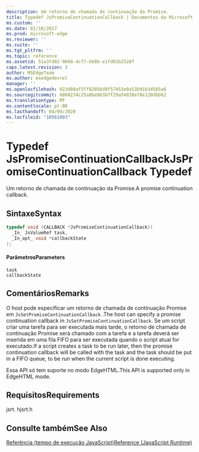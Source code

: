 ```yaml
---
description: Um retorno de chamada de continuação da Promise.
title: Typedef JsPromiseContinuationCallback | Documentos da Microsoft
ms.custom: ''
ms.date: 01/18/2017
ms.prod: microsoft-edge
ms.reviewer: ''
ms.suite: ''
ms.tgt_pltfrm: ''
ms.topic: reference
ms.assetid: 51a3fd02-9668-4cf7-bb0b-e1fd03b2528f
caps.latest.revision: 3
author: MSEdgeTeam
ms.author: msedgedevrel
manager: ''
ms.openlocfilehash: 023d88af5ff82056d8f57453e0a53b91b34565a6
ms.sourcegitcommit: 6860234c25a8be863b7f29a54838e78e120dbb62
ms.translationtype: MT
ms.contentlocale: pt-BR
ms.lasthandoff: 04/09/2020
ms.locfileid: "10561003"
---
```

# <span data-ttu-id="fa426-103">Typedef JsPromiseContinuationCallback</span><span class="sxs-lookup"><span data-stu-id="fa426-103">JsPromiseContinuationCallback Typedef</span></span>
<span data-ttu-id="fa426-104">Um retorno de chamada de continuação da Promise.</span><span class="sxs-lookup"><span data-stu-id="fa426-104">A promise continuation callback.</span></span>  
  
## <span data-ttu-id="fa426-105">Sintaxe</span><span class="sxs-lookup"><span data-stu-id="fa426-105">Syntax</span></span>  
  
```cpp  
typedef void (CALLBACK *JsPromiseContinuationCallback)(  
  _In_ JsValueRef task,  
  _In_opt_ void *callbackState  
);  
```  
  
#### <span data-ttu-id="fa426-106">Parâmetros</span><span class="sxs-lookup"><span data-stu-id="fa426-106">Parameters</span></span>  
 `task`  
  `callbackState`  
  
## <span data-ttu-id="fa426-107">Comentários</span><span class="sxs-lookup"><span data-stu-id="fa426-107">Remarks</span></span>  
 <span data-ttu-id="fa426-108">O host pode especificar um retorno de chamada de continuação Promise em `JsSetPromiseContinuationCallback` .</span><span class="sxs-lookup"><span data-stu-id="fa426-108">The host can specify a promise continuation callback in `JsSetPromiseContinuationCallback`.</span></span> <span data-ttu-id="fa426-109">Se um script criar uma tarefa para ser executada mais tarde, o retorno de chamada de continuação Promise será chamado com a tarefa e a tarefa deverá ser inserida em uma fila FIFO para ser executada quando o script atual for executado.</span><span class="sxs-lookup"><span data-stu-id="fa426-109">If a script creates a task to be run later, then the promise continuation callback will be called with the task and the task should be put in a FIFO queue, to be run when the current script is done executing.</span></span>  
  
 <span data-ttu-id="fa426-110">Essa API só tem suporte no modo EdgeHTML.</span><span class="sxs-lookup"><span data-stu-id="fa426-110">This API is supported only in EdgeHTML mode.</span></span>  
  
## <span data-ttu-id="fa426-111">Requisitos</span><span class="sxs-lookup"><span data-stu-id="fa426-111">Requirements</span></span>  
 <span data-ttu-id="fa426-112">jsrt. h</span><span class="sxs-lookup"><span data-stu-id="fa426-112">jsrt.h</span></span>  
  
## <span data-ttu-id="fa426-113">Consulte também</span><span class="sxs-lookup"><span data-stu-id="fa426-113">See Also</span></span>  
 [<span data-ttu-id="fa426-114">Referência (tempo de execução JavaScript)</span><span class="sxs-lookup"><span data-stu-id="fa426-114">Reference (JavaScript Runtime)</span></span>](../chakra-hosting/reference-javascript-runtime.md)